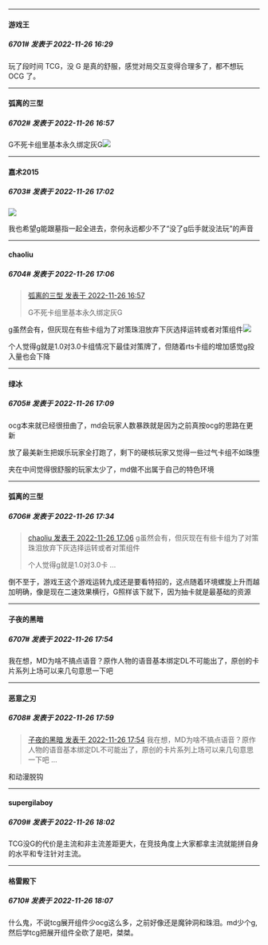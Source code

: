 

*****

####  游戏王  
##### 6701#       发表于 2022-11-26 16:29

玩了段时间 TCG，没 G 是真的舒服，感觉对局交互变得合理多了，都不想玩 OCG 了。



*****

####  弧离的三型  
##### 6702#       发表于 2022-11-26 16:57

G不死卡组里基本永久绑定灰G<img src="https://static.saraba1st.com/image/smiley/face2017/037.png" referrerpolicy="no-referrer">



*****

####  嘉术2015  
##### 6703#       发表于 2022-11-26 17:02

<img src="https://static.saraba1st.com/image/smiley/face2017/001.png" referrerpolicy="no-referrer">

我也希望g能跟墓指一起全进去，奈何永远都少不了“没了g后手就没法玩”的声音

*****

####  chaoliu  
##### 6704#       发表于 2022-11-26 17:06

<blockquote><a href="httphttps://bbs.saraba1st.com/2b/forum.php?mod=redirect&amp;goto=findpost&amp;pid=58626752&amp;ptid=2029623" target="_blank">弧离的三型 发表于 2022-11-26 16:57</a>

G不死卡组里基本永久绑定灰G</blockquote>
g虽然会有，但灰现在有些卡组为了对策珠泪放弃下灰选择运转或者对策组件<img src="https://static.saraba1st.com/image/smiley/face2017/001.png" referrerpolicy="no-referrer">

个人觉得g就是1.0对3.0卡组情况下最佳对策牌了，但随着rts卡组的增加感觉g投入量也会下降

*****

####  绿冰  
##### 6705#       发表于 2022-11-26 17:09

ocg本来就已经很扭曲了，md会玩家人数暴跌就是因为之前真按ocg的思路在更新

放了最美新生把娱乐玩家全打跑了，剩下的硬核玩家又觉得一些过气卡组不如珠堕

夹在中间觉得很舒服的玩家太少了，md做不出属于自己的特色环境



*****

####  弧离的三型  
##### 6706#       发表于 2022-11-26 17:34

<blockquote><a href="httphttps://bbs.saraba1st.com/2b/forum.php?mod=redirect&amp;goto=findpost&amp;pid=58626868&amp;ptid=2029623" target="_blank">chaoliu 发表于 2022-11-26 17:06</a>
g虽然会有，但灰现在有些卡组为了对策珠泪放弃下灰选择运转或者对策组件

个人觉得g就是1.0对3.0卡 ...</blockquote>
倒不至于，游戏王这个游戏运转九成还是要看特招的，这点随着环境螺旋上升而越加明确，像是现在二速效果横行，G照样该下就下，因为抽卡就是最基础的资源



*****

####  子夜的黑暗  
##### 6707#       发表于 2022-11-26 17:54

我在想，MD为啥不搞点语音？原作人物的语音基本绑定DL不可能出了，原创的卡片系列上场可以来几句意思一下吧

*****

####  恶意之刃  
##### 6708#       发表于 2022-11-26 17:59

<blockquote><a href="httphttps://bbs.saraba1st.com/2b/forum.php?mod=redirect&amp;goto=findpost&amp;pid=58627493&amp;ptid=2029623" target="_blank">子夜的黑暗 发表于 2022-11-26 17:54</a>
我在想，MD为啥不搞点语音？原作人物的语音基本绑定DL不可能出了，原创的卡片系列上场可以来几句意思一下吧 ...</blockquote>
和动漫脱钩



*****

####  supergilaboy  
##### 6709#       发表于 2022-11-26 18:02

TCG没G的代价是主流和非主流差距更大，在竞技角度上大家都拿主流就能拼自身的水平和专注针对主流。

*****

####  格雷殿下  
##### 6710#       发表于 2022-11-26 18:07

什么鬼，不说tcg展开组件少ocg这么多，之前好像还是魔钟洞和珠泪。md少个g,然后学tcg把展开组件全砍了是吧，桀桀。

